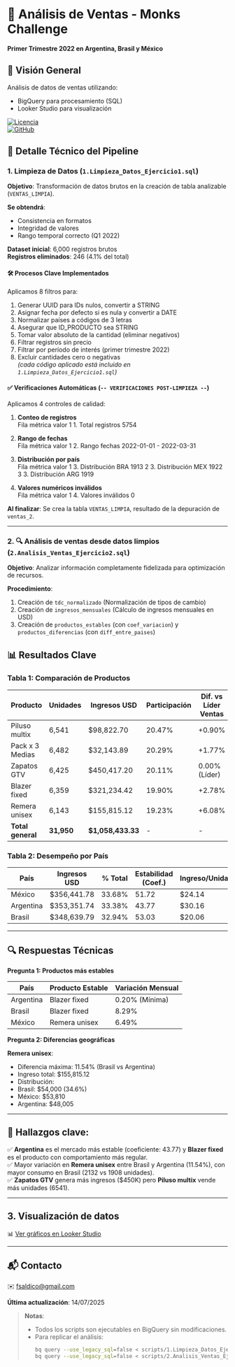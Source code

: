 # 🧥 Análisis de Ventas - Monks Challenge  
**Primer Trimestre 2022 en Argentina, Brasil y México**

## 📌 Visión General  
Análisis de datos de ventas utilizando:  
- BigQuery para procesamiento (SQL)  
- Looker Studio para visualización  

[![Licencia](https://img.shields.io/badge/Licencia-MIT-blue.svg)](https://opensource.org/licenses/MIT)  
[![GitHub](https://img.shields.io/badge/GitHub-Repositorio-black)](https://github.com/)  

## 🔧 Detalle Técnico del Pipeline  

### 1. Limpieza de Datos (`1.Limpieza_Datos_Ejercicio1.sql`)  
**Objetivo**: Transformación de datos brutos en la creación de tabla analizable (`VENTAS_LIMPIA`).  

**Se obtendrá**:  
- Consistencia en formatos  
- Integridad de valores  
- Rango temporal correcto (Q1 2022)  

**Dataset inicial**: 6,000 registros brutos  
**Registros eliminados**: 246 (4.1% del total)  

#### 🛠 Procesos Clave Implementados  
Aplicamos 8 filtros para:  
1. Generar UUID para IDs nulos, convertir a STRING  
2. Asignar fecha por defecto si es nula y convertir a DATE  
3. Normalizar países a códigos de 3 letras  
4. Asegurar que ID_PRODUCTO sea STRING  
5. Tomar valor absoluto de la cantidad (eliminar negativos)  
6. Filtrar registros sin precio  
7. Filtrar por período de interés (primer trimestre 2022)  
8. Excluir cantidades cero o negativas  
*(cada código aplicado está incluido en `1.Limpieza_Datos_Ejercicio1.sql`)*  

#### ✅ Verificaciones Automáticas (`-- VERIFICACIONES POST-LIMPIEZA --`)  
Aplicamos 4 controles de calidad:  

1. **Conteo de registros**  
Fila métrica valor
1 1. Total registros 5754

2. **Rango de fechas**  
Fila métrica valor
1 2. Rango fechas 2022-01-01 - 2022-03-31

3. **Distribución por país**  
Fila métrica valor
1 3. Distribución BRA 1913
2 3. Distribución MEX 1922
3 3. Distribución ARG 1919

4. **Valores numéricos inválidos**  
Fila métrica valor
1 4. Valores inválidos 0


**Al finalizar**: Se crea la tabla `VENTAS_LIMPIA`, resultado de la depuración de `ventas_2`.

---

### 2. 🔍 Análisis de ventas desde datos limpios (`2.Analisis_Ventas_Ejercicio2.sql`)  
**Objetivo**: Analizar información completamente fidelizada para optimización de recursos.  

**Procedimiento**:  
1. Creación de `tdc_normalizado` (Normalización de tipos de cambio)  
2. Creación de `ingresos_mensuales` (Cálculo de ingresos mensuales en USD)  
3. Creación de `productos_estables` (con `coef_variacion`) y `productos_diferencias` (con `diff_entre_paises`)  

## 📊 Resultados Clave  

### Tabla 1: Comparación de Productos  

| Producto          | Unidades | Ingresos USD   | Participación | Dif. vs Líder Ventas | Dif. vs Líder Ingresos |  
|-------------------|----------|---------------|----------------|----------------------|------------------------|  
| Piluso multix     | 6,541    | $98,822.70    | 20.47%         | +0.90%               | -78.05%                |  
| Pack x 3 Medias   | 6,482    | $32,143.89    | 20.29%         | +1.77%               | -92.86%                |  
| Zapatos GTV       | 6,425    | $450,417.20   | 20.11%         | 0.00% (Líder)        | 0.00%                  |  
| Blazer fixed      | 6,359    | $321,234.42   | 19.90%         | +2.78%               | -28.68%                |  
| Remera unisex     | 6,143    | $155,815.12   | 19.23%         | +6.08%               | -65.41%                |  
| **Total general** | **31,950** | **$1,058,433.33** | - | - | - |  

### Tabla 2: Desempeño por País  

| País      | Ingresos USD   | % Total | Estabilidad (Coef.) | Ingreso/Unidad |  
|-----------|---------------|---------|---------------------|----------------|  
| México    | $356,441.78   | 33.68%  | 51.72               | $24.14         |  
| Argentina | $353,351.74   | 33.38%  | 43.77               | $30.16         |  
| Brasil    | $348,639.79   | 32.94%  | 53.03               | $20.06         |  

---

## 🔍 Respuestas Técnicas  

**Pregunta 1: Productos más estables**  

| País      | Producto Estable | Variación Mensual |  
|-----------|------------------|-------------------|  
| Argentina | Blazer fixed     | 0.20% (Mínima)    |  
| Brasil    | Blazer fixed     | 8.29%             |  
| México    | Remera unisex    | 6.49%             |  

**Pregunta 2: Diferencias geográficas**  

**Remera unisex**:  
- Diferencia máxima: 11.54% (Brasil vs Argentina)  
- Ingreso total: $155,815.12  
- Distribución:  
- Brasil: $54,000 (34.6%)  
- México: $53,810  
- Argentina: $48,005  

---

## 🎯 Hallazgos clave:  

✅ **Argentina** es el mercado más estable (coeficiente: 43.77) y **Blazer fixed** es el producto con comportamiento más regular.  
✅ Mayor variación en **Remera unisex** entre Brasil y Argentina (11.54%), con mayor consumo en Brasil (2132 vs 1908 unidades).  
✅ **Zapatos GTV** genera más ingresos ($450K) pero **Piluso multix** vende más unidades (6541).  

---

## 3. Visualización de datos  
📊 [Ver gráficos en Looker Studio](https://lookerstudio.google.com/s/kt3FSWMyw4Q)  

---

## 📬 Contacto  
✉️ fsaldico@gmail.com  

**Última actualización**: 14/07/2025  

> **Notas**:  
> - Todos los scripts son ejecutables en BigQuery sin modificaciones.  
> - Para replicar el análisis:  
>   ```bash
>   bq query --use_legacy_sql=false < scripts/1.Limpieza_Datos_Ejercicio1.sql  
>   bq query --use_legacy_sql=false < scripts/2.Analisis_Ventas_Ejercicio2.sql  
>   ```
